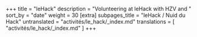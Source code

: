 +++
title = "leHack"
description = "Volunteering at leHack with HZV and "
sort_by = "date"
weight = 30
[extra]
subpages_title = "leHack / Nuid du Hack"
untranslated = "activités/le_hack/_index.md"
translations = [
    "activités/le_hack/_index.md"
]
+++
